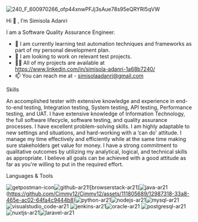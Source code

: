 

![240_F_600970266_ofp44xnwPFJj3sAue78s95eQRYRI5qVW](https://github.com/Cimmy12/Cimmy12/assets/111805689/c6728ef8-4247-40fc-91b8-aca1f040de66)


Hi 👋 , I’m Simisola Adanri

I am a Software Quality Assurance Engineer.

- 🌱 I am currently learning test automation techniques and frameworks as part of my personal development plan.
- 👀 I am looking to work on relevant test projects.
- 👨‍💻 All of my projects are available at https://www.linkedin.com/in/simisola-adanri-1a68b7240/
- 📫  You can reach me at - simisolaadanri@gmail.com

Skills

An accomplished tester with extensive knowledge and experience in end-to-end testing, Integration testing, System testing, API testing, Performance testing, and UAT. 
I have extensive knowledge of Information Technology, the full software lifecycle, software testing, and quality assurance processes. 
I have excellent problem-solving skills. I am highly adaptable to new settings and situations, and hard-working with a ‘can do' attitude. 
I manage my time effectively and efficiently while at the same time making sure stakeholders get value for money. I have a strong commitment to qualitative outcomes by utilizing my analytical, logical, and technical skills as appropriate. 
I believe all goals can be achieved with a good attitude as far as you're willing to put in the required effort.


Languages & Tools

![getpostman-icon](https://github.com/Cimmy12/Cimmy12/assets/111805689/6e728a78-6ea7-4279-a148-357d32e322bf)![github-ar21](https://github.com/Cimmy12/Cimmy12/assets/111805689/65354a07-03ef-4805-bec4-76ec761e5ab8)![browserstack-ar21]![java-ar21](https://github.com/Cimmy12/Cimmy12/assets/111805689/453101dd-72e5-44c2-b2e5-6ca81cbb870e)
(https://github.com/Cimmy12/Cimmy12/assets/111805689/12987318-33a8-465e-ac02-64fa4c9444b8)![python-ar21](https://github.com/Cimmy12/Cimmy12/assets/111805689/c1fc4d5f-4cd0-4977-8e53-efc5b54d6f42)![nodejs-ar21](https://github.com/Cimmy12/Cimmy12/assets/111805689/5cfbf2ed-63aa-4845-a407-173955dcfd6f)![mysql-ar21](https://github.com/Cimmy12/Cimmy12/assets/111805689/70ebe595-7f49-42ba-a1c6-69be617a8999)![visualstudio_code-ar21](https://github.com/Cimmy12/Cimmy12/assets/111805689/86b93327-f440-43c0-91a3-06c1b4cbe7e6)
![jenkins-ar21](https://github.com/Cimmy12/Cimmy12/assets/111805689/b366161d-1be0-4e54-86d3-0770c350ffa1)![oracle-ar21](https://github.com/Cimmy12/Cimmy12/assets/111805689/7b30e4d3-1033-4a60-a79d-0cb15679d1f5)
![postgresql-ar21](https://github.com/Cimmy12/Cimmy12/assets/111805689/70316777-23f1-43e5-984f-b23428bcf8ee)![nuxtjs-ar21](https://github.com/Cimmy12/Cimmy12/assets/111805689/9ddf2a79-bb14-43c3-9a62-2953b3a04825)![laravel-ar21](https://github.com/Cimmy12/Cimmy12/assets/111805689/1d472807-c862-4b05-8578-90aaa58af64c)









